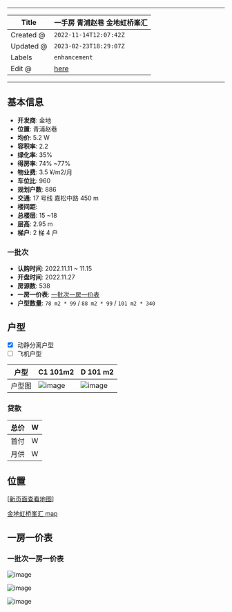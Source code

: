 -----

| Title     | 一手房 青浦赵巷 金地虹桥峯汇                                 |
| --------- | ----------------------------------------------- |
| Created @ | `2022-11-14T12:07:42Z`                          |
| Updated @ | `2023-02-23T18:29:07Z`                          |
| Labels    | `enhancement`                                   |
| Edit @    | [here](https://github.com/junxnone/F/issues/30) |

-----

## 基本信息

  - **开发商**: 金地
  - **位置**: 青浦赵巷
  - **均价**: 5.2 W
  - **容积率**: 2.2
  - **绿化率**: 35%
  - **得房率**: 74% \~77%
  - **物业费**: 3.5 ¥/m2/月
  - **车位比**: 960
  - **规划户数**: 886
  - **交通**: 17 号线 嘉松中路 450 m
  - **楼间距**:
  - **总楼层**: 15 \~18
  - **层高**: 2.95 m
  - **梯户**: 2 梯 4 户

### 一批次

  - **认购时间**: 2022.11.11 \~ 11.15
  - **开盘时间**: 2022.11.27
  - **房源数**: 538
  - **一房一价表**: [一批次一房一价表](#一批次一房一价表)
  - **户型数量**: `78 m2 * 99` / `88 m2 * 99` / `101 m2 * 340`

## 户型

  - [x] 动静分离户型
  - [ ] 飞机户型

| 户型  | C1 101m2                                                     | D 101 m2                                                     |
| --- | ------------------------------------------------------------ | ------------------------------------------------------------ |
| 户型图 | ![image](media/905ded672f14af5c11aa4daddd4ac39008881068.png) | ![image](media/16689b729526e6905e97b20dbf075b8f0ca60bf4.png) |

### 贷款

| 总价 | W |
| -- | - |
| 首付 | W |
| 月供 | W |

## 位置

\[[新页面查看地图](https://junxnone.github.io/fmap/at/jdfh)\]

[金地虹桥峯汇
map](https://junxnone.github.io/fmap/at/jdfh ":include :type=iframe width=100% height=600px")

## 一房一价表

### 一批次一房一价表

![image](media/4ace3ef011bdf22c450a25aea2d70d0a51ae9eba.png)

![image](media/5f084b1df3892a11fd4ef87c1a8caab1e1b5de11.png)

![image](media/c6c1fd95d65c8f431de9b4335f1c888d1a59ebf4.png)
